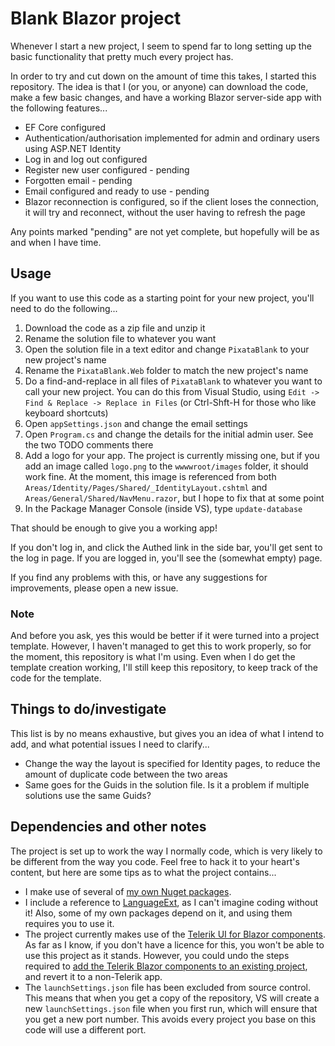 # Blank Blazor project

Whenever I start a new project, I seem to spend far to long setting up the basic functionality that pretty much every project has.

In order to try and cut down on the amount of time this takes, I started this repository. The idea is that I (or you, or anyone) can download the code, make a few basic changes, and have a working Blazor server-side app with the following features...

- EF Core configured
- Authentication/authorisation implemented for admin and ordinary users using ASP.NET Identity
- Log in and log out configured
- Register new user configured - pending
- Forgotten email - pending
- Email configured and ready to use - pending
- Blazor reconnection is configured, so if the client loses the connection, it will try and reconnect, without the user having to refresh the page

Any points marked "pending" are not yet complete, but hopefully will be as and when I have time.

## Usage

If you want to use this code as a starting point for your new project, you'll need to do the following...

1. Download the code as a zip file and unzip it
2. Rename the solution file to whatever you want
3. Open the solution file in a text editor and change `PixataBlank` to your new project's name
4. Rename the `PixataBlank.Web` folder to match the new project's name
5. Do a find-and-replace in all files of `PixataBlank` to whatever you want to call your new project. You can do this from Visual Studio, using `Edit -> Find & Replace -> Replace in Files` (or Ctrl-Shft-H for those who like keyboard shortcuts)
6. Open `appSettings.json` and change the email settings
7. Open `Program.cs` and change the details for the initial admin user. See the two TODO comments there
8. Add a logo for your app. The project is currently missing one, but if you add an image called `logo.png` to the `wwwwroot/images` folder, it should work fine. At the moment, this image is referenced from both `Areas/Identity/Pages/Shared/_IdentityLayout.cshtml` and `Areas/General/Shared/NavMenu.razor`, but I hope to fix that at some point
9. In the Package Manager Console (inside VS), type `update-database`

That should be enough to give you a working app!

If you don't log in, and click the Authed link in the side bar, you'll get sent to the log in page. If you are logged in, you'll see the (somewhat empty) page.

If you find any problems with this, or have any suggestions for improvements, please open a new issue.

### Note

And before you ask, yes this would be better if it were turned into a project template. However, I haven't managed to get this to work properly, so for the moment, this repository is what I'm using. Even when I do get the template creation working, I'll still keep this repository, to keep track of the code for the template.

## Things to do/investigate

This list is by no means exhaustive, but gives you an idea of what I intend to add, and what potential issues I need to clarify...

- Change the way the layout is specified for Identity pages, to reduce the amount of duplicate code between the two areas
- Same goes for the Guids in the solution file. Is it a problem if multiple solutions use the same Guids?

## Dependencies and other notes

The project is set up to work the way I normally code, which is very likely to be different from the way you code. Feel free to hack it to your heart's content, but here are some tips as to what the project contains...

- I make use of several of [my own Nuget packages](https://www.nuget.org/packages?q=Pixata).
- I include a reference to [LanguageExt](https://github.com/louthy/language-ext/), as I can't imagine coding without it! Also, some of my own packages depend on it, and using them requires you to use it.
- The project currently makes use of the [Telerik UI for Blazor components](https://www.telerik.com/blazor-ui). As far as I know, if you don't have a licence for this, you won't be able to use this project as it stands. However, you could undo the steps required to [add the Telerik Blazor components to an existing project](https://docs.telerik.com/blazor-ui/getting-started/server-blazor#step-2---add-the-telerik-blazor-components-to-an-existing-project), and revert it to a non-Telerik app.
- The `launchSettings.json` file has been excluded from source control. This means that when you get a copy of the repository, VS will create a new `launchSettings.json` file when you first run, which will ensure that you get a new port number. This avoids every project you base on this code will use a different port.